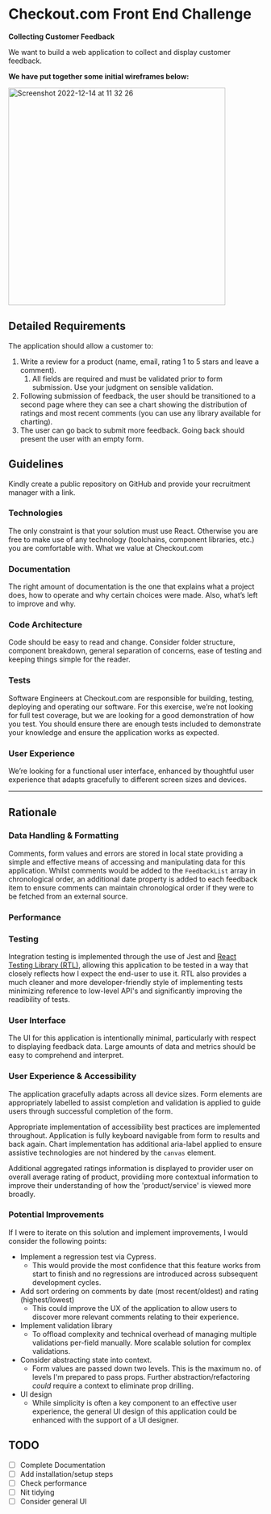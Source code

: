 # Checkout.com Front End Challenge

**Collecting Customer Feedback**

We want to build a web application to collect and display customer feedback.

**We have put together some initial wireframes below:**

<img width="430" alt="Screenshot 2022-12-14 at 11 32 26" src="https://user-images.githubusercontent.com/33296316/207584427-2b266f44-e14c-4409-925e-0d71885fa0d9.png">

## Detailed Requirements

The application should allow a customer to:

1. Write a review for a product (name, email, rating 1 to 5 stars and leave a comment).
   1. All fields are required and must be validated prior to form submission. Use your judgment on sensible validation.
2. Following submission of feedback, the user should be transitioned to a second page where they can see a chart showing the distribution of ratings and most recent comments (you can use any library available for charting).
3. The user can go back to submit more feedback. Going back should present the user with
   an empty form.

## Guidelines

Kindly create a public repository on GitHub and provide your recruitment manager with a link.

### Technologies

The only constraint is that your solution must use React. Otherwise you are free to make use of
any technology (toolchains, component libraries, etc.) you are comfortable with.
What we value at Checkout.com

### Documentation

The right amount of documentation is the one that explains what a project does, how to operate
and why certain choices were made. Also, what’s left to improve and why.

### Code Architecture

Code should be easy to read and change. Consider folder structure, component breakdown,
general separation of concerns, ease of testing and keeping things simple for the reader.

### Tests

Software Engineers at Checkout.com are responsible for building, testing, deploying and
operating our software. For this exercise, we’re not looking for full test coverage, but we are
looking for a good demonstration of how you test. You should ensure there are enough tests
included to demonstrate your knowledge and ensure the application works as expected.

### User Experience

We’re looking for a functional user interface, enhanced by thoughtful user experience that
adapts gracefully to different screen sizes and devices.

---

## Rationale

### Data Handling & Formatting

Comments, form values and errors are stored in local state providing a simple and effective means of accessing and manipulating data for this application. Whilst comments would be added to the `FeedbackList` array in chronological order, an additional date property is added to each feedback item to ensure comments can maintain chronological order if they were to be fetched from an external source.

### Performance

### Testing

Integration testing is implemented through the use of Jest and [React Testing Library (RTL)](https://testing-library.com/docs/react-testing-library/intro), allowing this application to be tested in a way that closely reflects how I expect the end-user to use it. RTL also provides a much cleaner and more developer-friendly style of implementing tests minimizing reference to low-level API's and significantly improving the readibility of tests.

### User Interface

The UI for this application is intentionally minimal, particularly with respect to displaying feedback data. Large amounts of data and metrics should be easy to comprehend and interpret.

### User Experience & Accessibility

The application gracefully adapts across all device sizes. Form elements are appropriately labelled to assist completion and validation is applied to guide users through successful completion of the form.

Appropriate implementation of accessibility best practices are implemented throughout. Application is fully keyboard navigable from form to results and back again. Chart implementation has additional aria-label applied to ensure assistive technologies are not hindered by the `canvas` element.

Additional aggregated ratings information is displayed to provider user on overall average rating of product, providiing more contextual information to improve their understanding of how the 'product/service' is viewed more broadly.

### Potential Improvements

If I were to iterate on this solution and implement improvements, I would consider the following points:

- Implement a regression test via Cypress.
  - This would provide the most confidence that this feature works from start to finish and no regressions are introduced across subsequent development cycles.
- Add sort ordering on comments by date (most recent/oldest) and rating (highest/lowest)
  - This could improve the UX of the application to allow users to discover more relevant comments relating to their experience.
- Implement validation library
  - To offload complexity and technical overhead of managing multiple validations per-field manually. More scalable solution for complex validations.
- Consider abstracting state into context.
  - Form values are passed down two levels. This is the maximum no. of levels I'm prepared to pass props. Further abstraction/refactoring _could_ require a context to eliminate prop drilling.
- UI design
  - While simplicity is often a key component to an effective user experience, the general UI design of this application could be enhanced with the support of a UI designer.

## TODO

- [ ] Complete Documentation
- [ ] Add installation/setup steps
- [ ] Check performance
- [ ] Nit tidying
- [ ] Consider general UI
